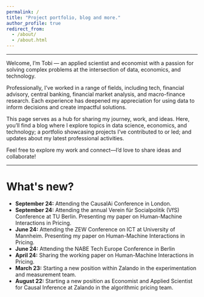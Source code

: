```yaml
---
permalink: /
title: "Project portfolio, blog and more."
author_profile: true
redirect_from: 
  - /about/
  - /about.html
---
```


-------
Welcome,
I’m Tobi — an applied scientist and economist with a passion for solving complex problems at the intersection of data, economics, and technology. 

Professionally, I’ve worked in a range of fields, including tech, financial advisory, central banking, financial market analysis, and macro-finance research. Each experience has deepened my appreciation for using data to inform decisions and create impactful solutions.

This page serves as a hub for sharing my journey, work, and ideas. Here, you’ll find a blog where I explore topics in data science, economics, and technology; a portfolio showcasing projects I’ve contributed to or led; and updates about my latest professional activities.

Feel free to explore my work and connect—I’d love to share ideas and collaborate!

-------

What's new?
======

- **September 24:** Attending the CausalAi Conference in London.
- **September 24:** Attending the annual Verein für Socialpolitik (VfS) Conference at TU Berlin. Presenting my paper on Human-Machine Interactions in Pricing.
- **June 24:** Attending the ZEW Conference on ICT at University of Mannheim. Presenting my paper on Human-Machine Interactions in Pricing.
- **June 24:** Attending the NABE Tech Europe Conference in Berlin
- **April 24:** Sharing the working paper on Human-Machine Interactions in Pricing. 
- **March 23:** Starting a new position within Zalando in the experimentation and measurement team. 
- **August 22:** Starting a new position as Economist and Applied Scientist for Causal Inference at Zalando in the algorithmic pricing team.  
